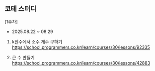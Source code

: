 <h2>코테 스터디</h2>

[1주차]
- 2025.08.22 ~ 08.29
1. k진수에서 소수 개수 구하기<br>
https://school.programmers.co.kr/learn/courses/30/lessons/92335

2. 큰 수 만들기<br>
https://school.programmers.co.kr/learn/courses/30/lessons/42883

##

